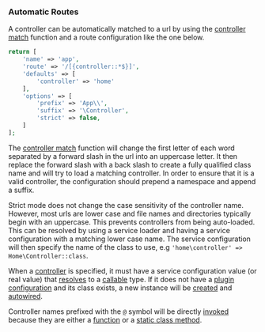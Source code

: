 ### Automatic Routes
A controller can be automatically matched to a url by using the [controller match](https://github.com/mvc5/mvc5/blob/master/src/Route/Match/Controller.php#L196) function and a route configuration like the one below.

```php
return [
    'name' => 'app',
    'route' => '/[{controller::*$}]',
    'defaults' => [
        'controller' => 'home'
    ],
    'options' => [
        'prefix' => 'App\\',
        'suffix' => '\Controller',
        'strict' => false,
    ]    
];
```

The [controller match](https://github.com/mvc5/mvc5/blob/master/src/Route/Match/Controller.php#L196) function will change the first letter of each word separated by a forward slash in the url into an uppercase letter. It then replace the forward slash with a back slash to create a fully qualified class name and will try to load a matching controller. In order to ensure that it is a valid controller, the configuration should prepend a namespace and append a suffix.

Strict mode does not change the case sensitivity of the controller name. However, most urls are lower case and file names and directories typically begin with an uppercase. This prevents controllers from being auto-loaded. This can be resolved by using a service loader and having a service configuration with a matching lower case name. The service configuration will then specify the name of the class to use, e.g <code>'home\controller' => Home\Controller::class</code>.

When a [controller](https://github.com/mvc5/mvc5/blob/master/src/Route/Route.php#L55) is specified, it must have a service configuration value (or real value) that [resolves](https://github.com/mvc5/mvc5/blob/master/src/Resolver/Resolver.php#L572) to a [callable](http://php.net/manual/en/language.types.callable.php) type. If it does not have a [plugin configuration](https://github.com/mvc5/mvc5/blob/master/config/service.php) and its class exists, a new instance will be [created](https://github.com/mvc5/mvc5/blob/master/src/Resolver/Build.php#L124) and [autowired](#autowiring).

Controller names prefixed with the [<code>@</code>](https://github.com/mvc5/mvc5/blob/master/src/Arg.php#L13) symbol will be directly [invoked](https://github.com/mvc5/mvc5/blob/master/src/Resolver/Resolver.php#L394) because they are either a [function](https://github.com/mvc5/mvc5/blob/master/src/Signal.php#L36) or a [static class method](https://github.com/mvc5/mvc5/blob/master/src/Signal.php#L32).
